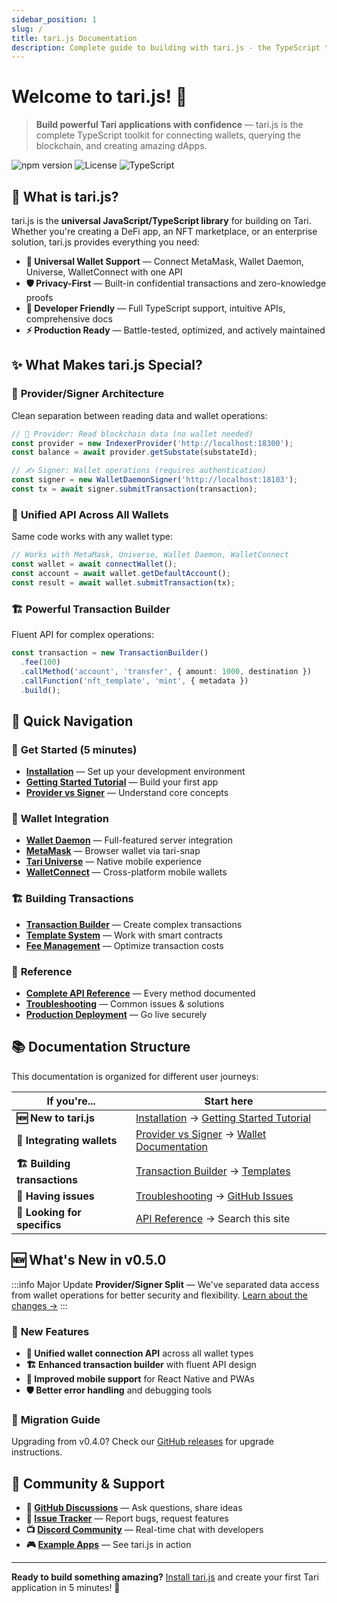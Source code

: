 ```yaml
---
sidebar_position: 1
slug: /
title: tari.js Documentation
description: Complete guide to building with tari.js - the TypeScript toolkit for Tari blockchain applications
---
```


# Welcome to tari.js! 👋

> **Build powerful Tari applications with confidence** — tari.js is the complete TypeScript toolkit for connecting wallets, querying the blockchain, and creating amazing dApps.

<div className="hero-badges">

![npm version](https://badge.fury.io/js/@tari-project%2Ftarijs.svg)
![License](https://img.shields.io/badge/license-BSD%203--Clause-blue.svg)
![TypeScript](https://img.shields.io/badge/TypeScript-Ready-blue.svg)

</div>

## 🚀 **What is tari.js?**

tari.js is the **universal JavaScript/TypeScript library** for building on Tari. Whether you're creating a DeFi app, an NFT marketplace, or an enterprise solution, tari.js provides everything you need:

- **🔌 Universal Wallet Support** — Connect MetaMask, Wallet Daemon, Universe, WalletConnect with one API
- **🛡️ Privacy-First** — Built-in confidential transactions and zero-knowledge proofs  
- **📱 Developer Friendly** — Full TypeScript support, intuitive APIs, comprehensive docs
- **⚡ Production Ready** — Battle-tested, optimized, and actively maintained

## ✨ **What Makes tari.js Special?**

### 🎯 **Provider/Signer Architecture**
Clean separation between reading data and wallet operations:

```typescript
// 📖 Provider: Read blockchain data (no wallet needed)
const provider = new IndexerProvider('http://localhost:18300');
const balance = await provider.getSubstate(substateId);

// ✍️ Signer: Wallet operations (requires authentication)  
const signer = new WalletDaemonSigner('http://localhost:18103');
const tx = await signer.submitTransaction(transaction);
```

### 🧩 **Unified API Across All Wallets**
Same code works with any wallet type:

```typescript
// Works with MetaMask, Universe, Wallet Daemon, WalletConnect
const wallet = await connectWallet();
const account = await wallet.getDefaultAccount();
const result = await wallet.submitTransaction(tx);
```

### 🏗️ **Powerful Transaction Builder**
Fluent API for complex operations:

```typescript
const transaction = new TransactionBuilder()
  .fee(100)
  .callMethod('account', 'transfer', { amount: 1000, destination })
  .callFunction('nft_template', 'mint', { metadata })
  .build();
```

## 🎯 **Quick Navigation**

### 🚀 **Get Started (5 minutes)**
- **[Installation](/docs/installation)** — Set up your development environment
- **[Getting Started Tutorial](/docs/guides/getting-started-tutorial)** — Build your first app
- **[Provider vs Signer](/docs/provider-vs-signer)** — Understand core concepts

### 🔌 **Wallet Integration**
- **[Wallet Daemon](/docs/signers/wallet-daemon)** — Full-featured server integration
- **[MetaMask](/docs/signers/metamask)** — Browser wallet via tari-snap
- **[Tari Universe](/docs/signers/tari-universe)** — Native mobile experience
- **[WalletConnect](/docs/signers/wallet-connect)** — Cross-platform mobile wallets

### 🏗️ **Building Transactions**
- **[Transaction Builder](/docs/wallet/submit-transaction/transaction-builder/)** — Create complex transactions
- **[Template System](/docs/wallet/template-definition)** — Work with smart contracts
- **[Fee Management](/docs/wallet/submit-transaction/transaction-builder/fee)** — Optimize transaction costs

### 🔧 **Reference**
- **[Complete API Reference](/docs/api-reference)** — Every method documented
- **[Troubleshooting](/docs/troubleshooting)** — Common issues & solutions
- **[Production Deployment](/docs/guides/production-deployment)** — Go live securely

## 📚 **Documentation Structure**

This documentation is organized for different user journeys:

| If you're... | Start here |
|--------------|------------|
| **🆕 New to tari.js** | [Installation](/docs/installation) → [Getting Started Tutorial](/docs/guides/getting-started-tutorial) |
| **🔌 Integrating wallets** | [Provider vs Signer](/docs/provider-vs-signer) → [Wallet Documentation](/docs/category/signers) |
| **🏗️ Building transactions** | [Transaction Builder](/docs/wallet/submit-transaction/transaction-builder/) → [Templates](/docs/wallet/template-definition) |
| **🚨 Having issues** | [Troubleshooting](/docs/troubleshooting) → [GitHub Issues](https://github.com/tari-project/tari.js/issues) |
| **📖 Looking for specifics** | [API Reference](/docs/api-reference) → Search this site |

## 🆕 **What's New in v0.5.0**

:::info Major Update
**Provider/Signer Split** — We've separated data access from wallet operations for better security and flexibility. [Learn about the changes →](/docs/provider-vs-signer)
:::

### 🎉 **New Features**
- **🔌 Unified wallet connection API** across all wallet types
- **🏗️ Enhanced transaction builder** with fluent API design
- **📱 Improved mobile support** for React Native and PWAs
- **🛡️ Better error handling** and debugging tools

### 🔄 **Migration Guide**
Upgrading from v0.4.0? Check our [GitHub releases](https://github.com/tari-project/tari.js/releases) for upgrade instructions.

## 🤝 **Community & Support**

- **💬 [GitHub Discussions](https://github.com/tari-project/tari.js/discussions)** — Ask questions, share ideas
- **🐛 [Issue Tracker](https://github.com/tari-project/tari.js/issues)** — Report bugs, request features  
- **📺 [Discord Community](https://discord.gg/tari)** — Real-time chat with developers
- **🎮 [Example Apps](https://github.com/tari-project/tari.js/tree/main/examples)** — See tari.js in action

---

**Ready to build something amazing?** [Install tari.js](/docs/installation) and create your first Tari application in 5 minutes! 🚀
